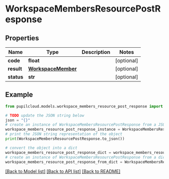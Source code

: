 # WorkspaceMembersResourcePostResponse


## Properties

Name | Type | Description | Notes
------------ | ------------- | ------------- | -------------
**code** | **float** |  | [optional] 
**result** | [**WorkspaceMember**](WorkspaceMember.md) |  | [optional] 
**status** | **str** |  | [optional] 

## Example

```python
from pupilcloud.models.workspace_members_resource_post_response import WorkspaceMembersResourcePostResponse

# TODO update the JSON string below
json = "{}"
# create an instance of WorkspaceMembersResourcePostResponse from a JSON string
workspace_members_resource_post_response_instance = WorkspaceMembersResourcePostResponse.from_json(json)
# print the JSON string representation of the object
print(WorkspaceMembersResourcePostResponse.to_json())

# convert the object into a dict
workspace_members_resource_post_response_dict = workspace_members_resource_post_response_instance.to_dict()
# create an instance of WorkspaceMembersResourcePostResponse from a dict
workspace_members_resource_post_response_from_dict = WorkspaceMembersResourcePostResponse.from_dict(workspace_members_resource_post_response_dict)
```
[[Back to Model list]](../README.md#documentation-for-models) [[Back to API list]](../README.md#documentation-for-api-endpoints) [[Back to README]](../README.md)


